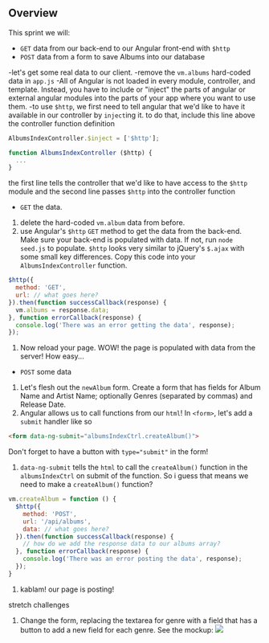 ## Overview

This sprint we will:
* `GET` data from our back-end to our Angular front-end with `$http`
* `POST` data from a form to save Albums into our database

-let's get some real data to our client.
-remove the `vm.albums` hard-coded data in `app.js`
-All of Angular is not loaded in every module, controller, and template. Instead, you have to include or "inject" the parts of angular or external angular modules into the parts of your app where you want to use them.
-to use `$http`, we first need to tell angular that we'd like to have it available in our controller by `inject`ing it. to do that, include this line above the controller function definition

```js
AlbumsIndexController.$inject = ['$http'];

function AlbumsIndexController ($http) {
  ...
}
```
the first line tells the controller that we'd like to have access to the `$http` module and the second line passes `$http` into the controller function

- `GET` the data.
1. delete the hard-coded `vm.album` data from before.
1. use Angular's `$http` `GET` method to get the data from the back-end. Make sure your back-end is populated with data. If not, run `node seed.js` to populate. `$http` looks very similar to jQuery's `$.ajax` with some small key differences. Copy this code into your `AlbumsIndexController` function.
```js
$http({
  method: 'GET',
  url: // what goes here?
}).then(function successCallback(response) {
  vm.albums = response.data;
}, function errorCallback(response) {
  console.log('There was an error getting the data', response);
});
```
1. Now reload your page. WOW! the page is populated with data from the server! How easy...

- `POST` some data
1. Let's flesh out the `newAlbum` form. Create a form that has fields for Album Name and Artist Name; optionally Genres (separated by commas) and Release Date.
1. Angular allows us to call functions from our `html`! In `<form>`, let's add a `submit` handler like so
```html
<form data-ng-submit="albumsIndexCtrl.createAlbum()">
```
Don't forget to have a button with `type="submit"` in the form!
1. `data-ng-submit` tells the `html` to call the `createAlbum()` function in the `albumsIndexCtrl` on submit of the function. So i guess that means we need to make a `createAlbum()` function?
```js
vm.createAlbum = function () {
  $http({
    method: 'POST',
    url: '/api/albums',
    data: // what goes here?
  }).then(function successCallback(response) {
    // how do we add the response data to our albums array?
  }, function errorCallback(response) {
    console.log('There was an error posting the data', response);
  });
}
```
1. kablam! our page is posting!

stretch challenges
1. Change the form, replacing the textarea for genre with a field that has a button to add a new field for each genre. See the mockup:
![](../assets/images/add_new_field_button.png)
